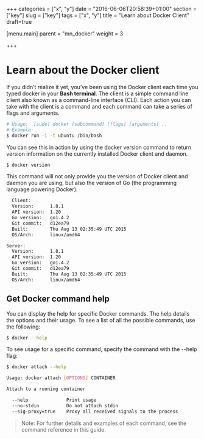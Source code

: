 +++
categories = ["x", "y"]
date = "2016-06-06T20:58:39+01:00"
section = ["key"]
slug = ["key"]
tags = ["x", "y"]
title = "Learn about Docker Client"
draft=true

[menu.main]
	parent = "mn_docker"
	weight = 3

+++

# Learn about the Docker client

If you didn’t realize it yet, you’ve been using the Docker client each time you typed docker in your **Bash terminal**.
The client is a simple command line client also known as a command-line interface (CLI). Each action you can take with the
client is a command and each command can take a series of flags and arguments.

```bash
# Usage:  [sudo] docker [subcommand] [flags] [arguments] ..
# Example:
$ docker run -i -t ubuntu /bin/bash
```

You can see this in action by using the docker version command to return version information on the currently installed Docker client and daemon.

```bash
$ docker version
```

This command will not only provide you the version of Docker client and daemon you are using, but also the version of Go (the programming language powering Docker).

```bash
  Client:
  Version:      1.8.1
  API version:  1.20
  Go version:   go1.4.2
  Git commit:   d12ea79
  Built:        Thu Aug 13 02:35:49 UTC 2015
  OS/Arch:      linux/amd64

Server:
  Version:      1.8.1
  API version:  1.20
  Go version:   go1.4.2
  Git commit:   d12ea79
  Built:        Thu Aug 13 02:35:49 UTC 2015
  OS/Arch:      linux/amd64
```

## Get Docker command help

You can display the help for specific Docker commands. The help details the options and their usage.
To see a list of all the possible commands, use the following:

```bash
$ docker --help
```

To see usage for a specific command, specify the command with the --help flag:
```bash
$ docker attach --help

Usage: docker attach [OPTIONS] CONTAINER

Attach to a running container

  --help              Print usage
  --no-stdin          Do not attach stdin
  --sig-proxy=true    Proxy all received signals to the process
```  

>Note: For further details and examples of each command, see the command reference in this guide.